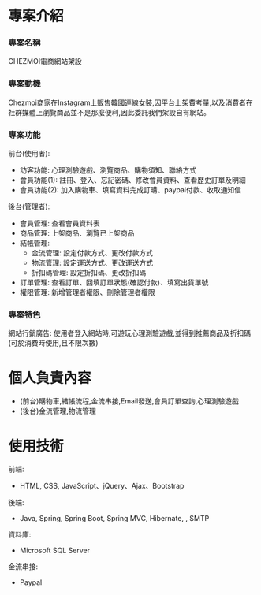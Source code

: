 # 專案介紹
### 專案名稱
CHEZMOI電商網站架設
### 專案動機
Chezmoi商家在Instagram上販售韓國連線女裝,因平台上架費考量,以及消費者在社群媒體上瀏覽商品並不是那麼便利,因此委託我們架設自有網站。
### 專案功能
前台(使用者):
* 訪客功能: 心理測驗遊戲、瀏覽商品、購物須知、聯絡方式
* 會員功能(1): 註冊、登入、忘記密碼、修改會員資料、查看歷史訂單及明細
* 會員功能(2): 加入購物車、填寫資料完成訂購、paypal付款、收取通知信

後台(管理者):
* 會員管理: 查看會員資料表
* 商品管理: 上架商品、瀏覽已上架商品
* 結帳管理:
    * 金流管理: 設定付款方式、更改付款方式
    * 物流管理: 設定運送方式、更改運送方式
    * 折扣碼管理: 設定折扣碼、更改折扣碼
* 訂單管理: 查看訂單、回填訂單狀態(確認付款)、填寫出貨單號
* 權限管理: 新增管理者權限、刪除管理者權限
### 專案特色
網站行銷廣告: 使用者登入網站時,可遊玩心理測驗遊戲,並得到推薦商品及折扣碼(可於消費時使用,且不限次數)
# 個人負責內容
* (前台)購物車,結帳流程,金流串接,Email發送,會員訂單查詢,心理測驗遊戲
* (後台)金流管理,物流管理
# 使用技術
前端:
* HTML, CSS, JavaScript、jQuery、Ajax、Bootstrap

後端:
* Java, Spring, Spring Boot, Spring MVC, Hibernate, , SMTP

資料庫:
* Microsoft SQL Server

金流串接:
* Paypal
